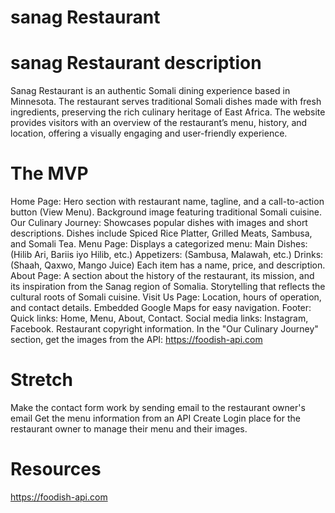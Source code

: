 # sanag Restaurant
# sanag Restaurant description


Sanag Restaurant is an authentic Somali dining experience based in Minnesota. The restaurant serves traditional Somali dishes made with fresh ingredients, preserving the rich culinary heritage of East Africa. The website provides visitors with an overview of the restaurant’s menu, history, and location, offering a visually engaging and user-friendly experience.

# The MVP
Home Page: Hero section with restaurant name, tagline, and a call-to-action button (View Menu). Background image featuring traditional Somali cuisine.
Our Culinary Journey: Showcases popular dishes with images and short descriptions. Dishes include Spiced Rice Platter, Grilled Meats, Sambusa, and Somali Tea.
Menu Page: Displays a categorized menu: Main Dishes: (Hilib Ari, Bariis iyo Hilib, etc.) Appetizers: (Sambusa, Malawah, etc.) Drinks: (Shaah, Qaxwo, Mango Juice) Each item has a name, price, and description.
About Page: A section about the history of the restaurant, its mission, and its inspiration from the Sanag region of Somalia. Storytelling that reflects the cultural roots of Somali cuisine.
Visit Us Page: Location, hours of operation, and contact details. Embedded Google Maps for easy navigation.
Footer: Quick links: Home, Menu, About, Contact. Social media links: Instagram, Facebook. Restaurant copyright information.
In the "Our Culinary Journey" section, get the images from the API: https://foodish-api.com

# Stretch
Make the contact form work by sending email to the restaurant owner's email
Get the menu information from an API
Create Login place for the restaurant owner to manage their menu and their images.

# Resources
https://foodish-api.com